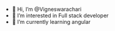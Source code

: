 - 👋 Hi, I’m @Vigneswarachari
- 👀 I’m interested in Full stack developer 
- 🌱 I’m currently learning angular



<!---
Vigneswarachari/Vigneswarachari is a ✨ special ✨ repository because its `README.md` (this file) appears on your GitHub profile.
You can click the Preview link to take a look at your changes.
--->
